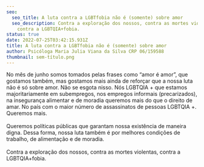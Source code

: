 ```yaml
---
seo:
  seo_title: A luta contra a LGBTfobia não é (somente) sobre amor
  seo_description: Contra a exploração dos nossos, contra as mortes violentas,
    contra a LGBTQIA+fobia.
status: true
date: 2022-07-25T03:42:15.931Z
title: A luta contra a LGBTfobia não é (somente) sobre amor
author: Psicóloga Maria Julia Viana da Silva CRP 06/159588
thumbnail: sem-título.png
---
```

<!--StartFragment-->

No mês de junho somos tomados pelas frases como “amor é amor”, que gostamos também, mas gostamos mais ainda de reforçar que a nossa luta não é só sobre amor. Não se esgota nisso. Nós LGBTQIA + que estamos majoritariamente em subempregos, nos empregos informais (precarizados), na insegurança alimentar e de moradia queremos mais do que o direito de amar. No país com o maior número de assassinatos de pessoas LGBTQIA +. Queremos mais.\
\
Queremos políticas públicas que garantam nossa existência de maneira digna. Dessa forma, nossa luta também é por melhores condições de trabalho, de alimentação e de moradia.\
\
Contra a exploração dos nossos, contra as mortes violentas, contra a LGBTQIA+fobia.

<!--EndFragment-->